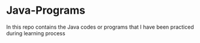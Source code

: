 # Java-Programs
In this repo contains the Java codes or programs that I have been practiced during learning process
